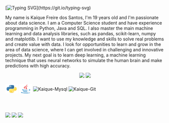 [![Typing SVG](https://readme-typing-svg.herokuapp.com/?color=7CFC00&size=30&center=true&vCenter=true&width=1000&lines=Hello!+I+am+Kaíque+Freire;Welcome+to+my+Github!)](https://git.io/typing-svg)

My name is Kaíque Freire dos Santos, I'm 19 years old and I'm passionate about data science. I am a Computer Science student and have experience programming in Python, Java and SQL. I also master the main machine learning and data analysis libraries, such as pandas, scikit-learn, numpy and matplotlib. I want to use my knowledge and skills to solve real problems and create value with data. I look for opportunities to learn and grow in the area of data science, where I can get involved in challenging and innovative projects. My next goal is to learn deep learning, a machine learning technique that uses neural networks to simulate the human brain and make predictions with high accuracy.
<br>
  <div align="center">  
     <img height="180em" src="https://github-readme-stats.vercel.app/api?username=kaiquefreire05&theme=merko&show_icons=true&hide_border=false&count_private=true" />
     <img height="180em" src="https://github-readme-stats.vercel.app/api/top-langs/?username=kaiquefreire05&theme=merko&show_icons=true&hide_border=false&layout=compact"/>
  </div>

<div style="display: inline_block"><br>
  
  <img align="center" alt="Kaique-Python" height="30" width="40" src="https://raw.githubusercontent.com/devicons/devicon/master/icons/python/python-original.svg">
  <img align="center" alt="Kaique-Java" height="30" width="40" src="https://raw.githubusercontent.com/devicons/devicon/master/icons/java/java-original.svg">
  <img align="center" alt="Kaique-Mysql" height="50" width="60" src="https://cdn.jsdelivr.net/gh/devicons/devicon/icons/mysql/mysql-original-wordmark.svg">
  <img align="center" alt="Kaique-Git" height="50" width="60" src="https://cdn.jsdelivr.net/gh/devicons/devicon/icons/git/git-original.svg">
  
  ##

<br>
<div> 

  <a href ="mailto:kaiquefreiresantos05@gmail.com"><img src="https://img.shields.io/badge/-Gmail-%23333?style=for-the-badge&logo=gmail&logoColor=white" target="_blank"></a>
  <a href="https://www.linkedin.com/in/kaique-freire"  target="_blank"><img src="https://img.shields.io/badge/-LinkedIn-%230077B5?style=for-the-badge&logo=linkedin&logoColor=white" target="_blank"></a> 
  <a href="https://medium.com/@kaiquefreiresantos05" target="_blank"><img src="https://img.shields.io/badge/-Portfolio-%23E4405F?style=for-the-badge&logo=portfolio&logoColor=white" target="_blank"></a>
  
</div>


